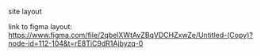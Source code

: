 site layout

link to figma layout: https://www.figma.com/file/2qbelXWtAvZBqVDCHZxwZe/Untitled-(Copy)?node-id=112-104&t=rE8TiC9dR1Ajbyzq-0

